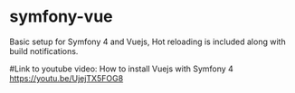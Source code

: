 # symfony-vue
Basic setup for Symfony 4 and Vuejs, Hot reloading is included along with build notifications.

#Link to youtube video: How to install Vuejs with Symfony 4
https://youtu.be/UjejTX5FOG8
